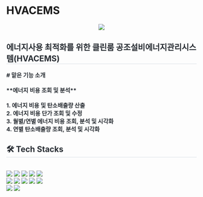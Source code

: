 # HVACEMS

<div align= "center">
    <img src="https://capsule-render.vercel.app/api?type=waving&color=8d9a96&height=120&text=HVACEMS&animation=&fontColor=000000&fontSize=60" />
    </div>
    <div style="text-align: left;"> 
    <h2 style="border-bottom: 1px solid #d8dee4; color: #282d33;"> 에너지사용 최적화를 위한 클린룸 공조설비에너지관리시스템(HVACEMS) </h2>  
    <div style="font-weight: 700; font-size: 15px; text-align: left; color: #282d33;"> # 맡은 기능 소개<br></li><br>
    </li>**에너지 비용 조회 및 분석**<br></li></li><br>1. 에너지 비용 및 탄소배출량 산출<br></li>2. 에너지 비용 단가 조회 및 수정<br></li>3. 월별/연별 에너지 비용 조회, 분석 및 시각화<br></li>4. 연별 탄소배출량 조회, 분석 및 시각화 </div> 
    </div>
    <div style="text-align: left;">
    <h2 style="border-bottom: 1px solid #d8dee4; color: #282d33;"> 🛠️ Tech Stacks </h2> <br> 
    <div style="margin: ; text-align: left;" "text-align: left;"> <img src="https://img.shields.io/badge/Apache Tomcat-F8DC75?style=for-the-badge&logo=Apache Tomcat&logoColor=white">
          <img src="https://img.shields.io/badge/Bootstrap-7952B3?style=for-the-badge&logo=Bootstrap&logoColor=white">
          <img src="https://img.shields.io/badge/Github-181717?style=for-the-badge&logo=Github&logoColor=white">
          <img src="https://img.shields.io/badge/jQuery-0769AD?style=for-the-badge&logo=jQuery&logoColor=white">
          <img src="https://img.shields.io/badge/Java-007396?style=for-the-badge&logo=Java&logoColor=white">
          <br/><img src="https://img.shields.io/badge/Javascript-F7DF1E?style=for-the-badge&logo=Javascript&logoColor=white">
          <img src="https://img.shields.io/badge/Notion-000000?style=for-the-badge&logo=Notion&logoColor=white">
          <img src="https://img.shields.io/badge/Oracle-F80000?style=for-the-badge&logo=Oracle&logoColor=white">
          <img src="https://img.shields.io/badge/Python-3776AB?style=for-the-badge&logo=Python&logoColor=white">
          <img src="https://img.shields.io/badge/Spring-6DB33F?style=for-the-badge&logo=Spring&logoColor=white">
          <br/><img src="https://img.shields.io/badge/Tensorflow-FF6F00?style=for-the-badge&logo=Tensorflow&logoColor=white">
          <img src="https://img.shields.io/badge/HTML5-E34F26?style=for-the-badge&logo=HTML5&logoColor=white">
          </div>
    </div>
    
